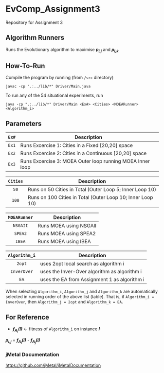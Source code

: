 # EvComp_Assignment3
Repository for Assignment 3

## Algorithm Runners
Runs the Evolutionary algorithm to maximise **_p<sub>i,j</sub>_** and **_p<sub>i,k</sub>_**

## How-To-Run
Compile the program by running (from `/src` directory)
```
javac -cp ".:../lib/*" Driver/Main.java
```

To run any of the 54 situational experiments, run
```
java -cp ".:../lib/*" Driver/Main <Ex#> <Cities> <MOEARunner> <Algorithm_i>
```

## Parameters
`Ex#`   | Description
:----: | ---
`Ex1` | Runs Excercise 1: Cities in a Fixed [20,20] space
`Ex2` | Runs Excercise 2: Cities in a Continuous [20,20] space
`Ex3` | Runs Excercise 3: MOEA Outer loop running MOEA Inner loop

`Cities`   | Description
:----: | ---
`50` | Runs on 50 Cities in Total (Outer Loop 5; Inner Loop 10)
`100` | Runs on 100 Cities in Total (Outer Loop 10; Inner Loop 10)

`MOEARunner`   | Description
:----: | ---
`NSGAII` | Runs MOEA using NSGAII
`SPEA2` | Runs MOEA using SPEA2
`IBEA` | Runs MOEA using IBEA

`Algorithm_i` | Description
:-----------: | ---
`2opt` | uses 2opt local search as algorithm i
`InverOver` | uses the Inver-Over algorithm as algorithm i
`EA` | uses the EA from Assignment 1 as algorithm i

When selecting `Algorithm_i`, `Algorithm_j` and `Algorithm_k` are automatically selected in running order of the above list (table). That is, if `Algorithm_i = InverOver`, then `Algorithm_j = 2opt` and `Algorithm_k = EA`.

## For Reference
- **_f<sub>A<sub>i</sub></sub>(I)_** <- fitness of `Algorithm_i` on instance **_I_**

**_p<sub>i,j</sub>_** = **_f<sub>A<sub>i</sub></sub>(I)_** - **_f<sub>A<sub>j</sub></sub>(I)_**

### jMetal Documentation
https://github.com/jMetal/jMetalDocumentation
